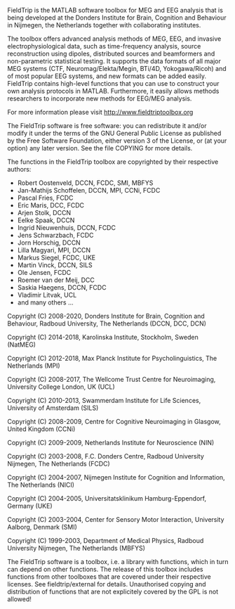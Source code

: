 FieldTrip is the MATLAB software toolbox for MEG and EEG analysis that is being
developed at the Donders Institute for Brain, Cognition and Behaviour in Nijmegen,
the Netherlands together with collaborating institutes.

The toolbox offers advanced analysis methods of MEG, EEG, and invasive
electrophysiological data, such as time-frequency analysis, source reconstruction
using dipoles, distributed sources and beamformers and non-parametric statistical
testing. It supports the data formats of all major MEG systems (CTF,
Neuromag/Elekta/Megin, BTi/4D, Yokogawa/Ricoh) and of most popular EEG systems, and
new formats can be added easily. FieldTrip contains high-level functions that you
can use to construct your own analysis protocols in MATLAB. Furthermore, it easily
allows methods researchers to incorporate new methods for EEG/MEG analysis.

For more information please visit http://www.fieldtriptoolbox.org

The FieldTrip software is free software: you can redistribute it and/or modify
it under the terms of the GNU General Public License as published by
the Free Software Foundation, either version 3 of the License, or
(at your option) any later version. See the file COPYING for more details.

The functions in the FieldTrip toolbox are copyrighted by their respective authors:
  
  - Robert Oostenveld, DCCN, FCDC, SMI, MBFYS
  - Jan-Mathijs Schoffelen, DCCN, MPI, CCNi, FCDC
  - Pascal Fries, FCDC
  - Eric Maris, DCC, FCDC
  - Arjen Stolk, DCCN
  - Eelke Spaak, DCCN
  - Ingrid Nieuwenhuis, DCCN, FCDC
  - Jens Schwarzbach, FCDC
  - Jorn Horschig, DCCN
  - Lilla Magyari, MPI, DCCN
  - Markus Siegel, FCDC, UKE
  - Martin Vinck, DCCN, SILS
  - Ole Jensen, FCDC
  - Roemer van der Meij, DCC 
  - Saskia Haegens, DCCN, FCDC
  - Vladimir Litvak, UCL
  - and many others ...

Copyright (C) 2008-2020, Donders Institute for Brain, Cognition and Behaviour, Radboud University, The Netherlands (DCCN, DCC, DCN)

Copyright (C) 2014-2018, Karolinska Institute, Stockholm, Sweden (NatMEG)

Copyright (C) 2012-2018, Max Planck Institute for Psycholinguistics, The Netherlands (MPI)

Copyright (C) 2008-2017, The Wellcome Trust Centre for Neuroimaging, University College London, UK (UCL)

Copyright (C) 2010-2013, Swammerdam Institute for Life Sciences, University of Amsterdam (SILS)

Copyright (C) 2008-2009, Centre for Cognitive Neuroimaging in Glasgow, United Kingdom (CCNi)

Copyright (C) 2009-2009, Netherlands Institute for Neuroscience (NIN)

Copyright (C) 2003-2008, F.C. Donders Centre, Radboud University Nijmegen, The Netherlands (FCDC)

Copyright (C) 2004-2007, Nijmegen Institute for Cognition and Information, The Netherlands (NICI)

Copyright (C) 2004-2005, Universitatsklinikum Hamburg-Eppendorf, Germany (UKE)

Copyright (C) 2003-2004, Center for Sensory Motor Interaction, University Aalborg, Denmark (SMI)

Copyright (C) 1999-2003, Department of Medical Physics, Radboud University Nijmegen, The Netherlands (MBFYS)

The FieldTrip software is a toolbox, i.e. a library with functions, which in turn
can depend on other functions. The release of this toolbox includes functions from
other toolboxes that are covered under their respective licenses. See
fieldtrip/external for details. Unauthorised copying and distribution of functions
that are not explicitely covered by the GPL is not allowed!
